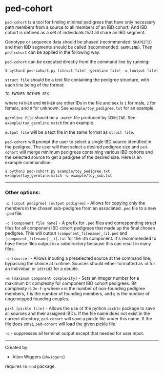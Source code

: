 # ped-cohort

`ped-cohort` is a tool for finding minimal pedigrees that have only necessary path members from a source to all members of an IBD cohort. And IBD cohort is defined as a set of individuals that all share an IBD segment.

Genotype or sequence data should be phased (recommended: `SHAPEIT2`) and then IBD segments
should be called (recommended: `GERMLINE`). Then `ped-cohort` can be applied in the following way:

`ped-cohort` can be executed directly from the command line by running:

~~~
$ python3 ped-cohort.py [struct file] [germline file] -o [output file]
~~~

`struct file` should be a text file containing the pedigree structure, with each line being of the format:

`ID FATHER MOTHER SEX`

where `FATHER` and `MOTHER` are other IDs in the file and sex is `1` for male, `2` for female, and `0` for unknown. See `example/toy_pedigree.txt` for an example.

`germline file` should be a `.match` file produced by `GERMLINE`. See `example/toy_germline.match` for an example.

`output file` will be a text file in the same format as `struct file`.

`ped-cohort` will prompt the user to select a single IBD source identified in the pedigree. The user will then select a desired pedigree size and `ped-cohort` will merge minimum pedigrees containing various IBD cohorts and the selected source to get a pedigree of the desired size. Here is an example commandline:

~~~
$ python3 ped-cohort.py example/toy_pedigree.txt example/toy_germline.match -o example/toy_sub.txt
~~~

---

### Other options:

`-p [input pedigree] [output pedigree]` - Allows for copying only the members in the chosen sub-pedigree from an associated `.ped` file to a new `.ped` file.

`-c [component file name]` - A prefix for `.ped` files and corresponding struct files for all component IBD cohort pedigrees that made up the final chosen pedigree. This will output `[component_filename]_[i].ped` and `[component_filename]_[i].txt` for the `i`th component. It's recommended to have these files output in a subdirectory because this can result in many files.

`-s [source]` - Allows inputing a preselected source at the command line, bypassing the choice at runtime. Sources should either formatted as `id` for an individual or `id1+id2` for a couple.

`-m [maximum component complexity]` - Sets an integer number for a maximum bit complexity for component IBD cohort pedigrees. Bit complexity is `2n-f-g` where `n` is the number of non-founding pedigree members, `f` is the number of founding members, and `g` is the number of ungenotyped founding couples.

`pikl [pickle file]` - Allows the use of the python `pickle` package to save all sources and their assigned IBDs. If the file name does not exist in the current directory, `ped-cohort` will save a pickle file under this name. If the file does exist, `ped-cohort` will load the given pickle file.

`-q` - suppresses all terminal output except that needed for user input.

---

Created by:
* Alton Wiggers (`ahwiggers`)

requires `thread` package.
